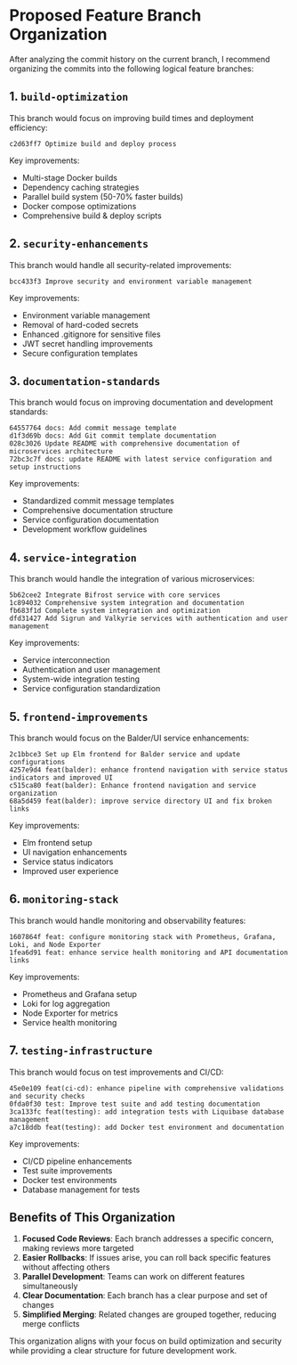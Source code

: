 # Proposed Feature Branch Organization

After analyzing the commit history on the current branch, I recommend organizing the commits into the following logical feature branches:

## 1. `build-optimization`
This branch would focus on improving build times and deployment efficiency:
```
c2d63ff7 Optimize build and deploy process
```
Key improvements:
- Multi-stage Docker builds
- Dependency caching strategies
- Parallel build system (50-70% faster builds)
- Docker compose optimizations
- Comprehensive build & deploy scripts

## 2. `security-enhancements`
This branch would handle all security-related improvements:
```
bcc433f3 Improve security and environment variable management
```
Key improvements:
- Environment variable management
- Removal of hard-coded secrets
- Enhanced .gitignore for sensitive files
- JWT secret handling improvements
- Secure configuration templates

## 3. `documentation-standards`
This branch would focus on improving documentation and development standards:
```
64557764 docs: Add commit message template
d1f3d69b docs: Add Git commit template documentation
028c3026 Update README with comprehensive documentation of microservices architecture
72bc3c7f docs: update README with latest service configuration and setup instructions
```
Key improvements:
- Standardized commit message templates
- Comprehensive documentation structure
- Service configuration documentation
- Development workflow guidelines

## 4. `service-integration`
This branch would handle the integration of various microservices:
```
5b62cee2 Integrate Bifrost service with core services
1c894032 Comprehensive system integration and documentation
fb683f1d Complete system integration and optimization
dfd31427 Add Sigrun and Valkyrie services with authentication and user management
```
Key improvements:
- Service interconnection
- Authentication and user management
- System-wide integration testing
- Service configuration standardization

## 5. `frontend-improvements`
This branch would focus on the Balder/UI service enhancements:
```
2c1bbce3 Set up Elm frontend for Balder service and update configurations
4257e9d4 feat(balder): enhance frontend navigation with service status indicators and improved UI
c515ca80 feat(balder): Enhance frontend navigation and service organization
68a5d459 feat(balder): improve service directory UI and fix broken links
```
Key improvements:
- Elm frontend setup
- UI navigation enhancements
- Service status indicators
- Improved user experience

## 6. `monitoring-stack`
This branch would handle monitoring and observability features:
```
1607864f feat: configure monitoring stack with Prometheus, Grafana, Loki, and Node Exporter
1fea6d91 feat: enhance service health monitoring and API documentation links
```
Key improvements:
- Prometheus and Grafana setup
- Loki for log aggregation
- Node Exporter for metrics
- Service health monitoring

## 7. `testing-infrastructure`
This branch would focus on test improvements and CI/CD:
```
45e0e109 feat(ci-cd): enhance pipeline with comprehensive validations and security checks
0fda0f30 test: Improve test suite and add testing documentation
3ca133fc feat(testing): add integration tests with Liquibase database management
a7c18ddb feat(testing): add Docker test environment and documentation
```
Key improvements:
- CI/CD pipeline enhancements
- Test suite improvements
- Docker test environments
- Database management for tests

## Benefits of This Organization

1. **Focused Code Reviews**: Each branch addresses a specific concern, making reviews more targeted
2. **Easier Rollbacks**: If issues arise, you can roll back specific features without affecting others
3. **Parallel Development**: Teams can work on different features simultaneously
4. **Clear Documentation**: Each branch has a clear purpose and set of changes
5. **Simplified Merging**: Related changes are grouped together, reducing merge conflicts

This organization aligns with your focus on build optimization and security while providing a clear structure for future development work.
